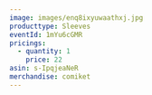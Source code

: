 ```yaml
---
image: images/enq8ixyuwaathxj.jpg
producttype: Sleeves
eventId: 1mYu6cGMR
pricings:
  - quantity: 1
    price: 22
asin: s-IpqjeaNeR
merchandise: comiket
---
```

